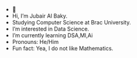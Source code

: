 - 👋
- Hi, I’m Jubair Al Baky.
- Studying Computer Science at Brac University.
- I’m interested in Data Science.
- I’m currently learning DSA,Ml,Ai
- Pronouns: He/Him
- Fun fact: Yea, I do not like Mathematics. 

<!---
tatakaee-baky/tatakaee-baky is a ✨ special ✨ repository because its `README.md` (this file) appears on your GitHub profile.
You can click the Preview link to take a look at your changes.
--->
